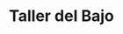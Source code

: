 ---
title: "Taller del Bajo"
url: /ciudad-autonoma-de-buenos-aires/taller-del-bajo/
shop: vidriería
---